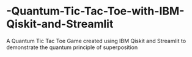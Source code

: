 # -Quantum-Tic-Tac-Toe-with-IBM-Qiskit-and-Streamlit
A Quantum Tic Tac Toe Game created using IBM Qiskit and Streamlit to demonstrate the quantum principle of superposition
